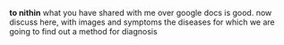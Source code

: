 **to nithin**
what you have shared with me over google docs is good.
now discuss here, with images and symptoms the diseases for which we are going to find out a method for diagnosis